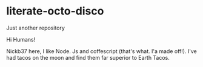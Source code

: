 # literate-octo-disco
Just another repository



Hi Humans!

Nickb37 here, I like Node. Js and coffescript (that's what. I'a made off!). I've had tacos on the moon and find them far superior to Earth Tacos.
